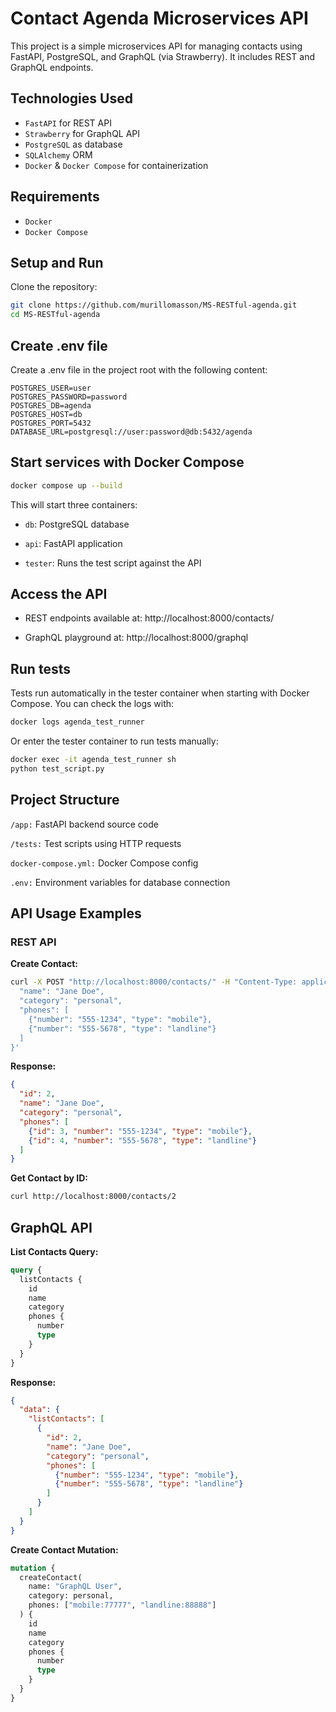 # Contact Agenda Microservices API
This project is a simple microservices API for managing contacts using FastAPI, PostgreSQL, and GraphQL (via Strawberry). It includes REST and GraphQL endpoints.

## Technologies Used

- `FastAPI` for REST API
- `Strawberry` for GraphQL API
- `PostgreSQL` as database
- `SQLAlchemy` ORM
- `Docker` & `Docker Compose` for containerization

## Requirements
- `Docker`
- `Docker Compose`

## Setup and Run
Clone the repository:

``` bash
git clone https://github.com/murillomasson/MS-RESTful-agenda.git
cd MS-RESTful-agenda
```

## Create .env file

Create a .env file in the project root with the following content:
``` env
POSTGRES_USER=user
POSTGRES_PASSWORD=password
POSTGRES_DB=agenda
POSTGRES_HOST=db
POSTGRES_PORT=5432
DATABASE_URL=postgresql://user:password@db:5432/agenda
```
## Start services with Docker Compose
``` bash
docker compose up --build
```
This will start three containers:

- `db`: PostgreSQL database

- `api`: FastAPI application

- `tester`: Runs the test script against the API

## Access the API

- REST endpoints available at: http://localhost:8000/contacts/

- GraphQL playground at: http://localhost:8000/graphql

## Run tests

Tests run automatically in the tester container when starting with Docker Compose. You can check the logs with:
``` bash
docker logs agenda_test_runner
```
Or enter the tester container to run tests manually:
``` bash
docker exec -it agenda_test_runner sh
python test_script.py
```

## Project Structure
`/app:` FastAPI backend source code

`/tests:` Test scripts using HTTP requests

`docker-compose.yml:` Docker Compose config

`.env:` Environment variables for database connection

## API Usage Examples

### REST API

**Create Contact:**

``` bash
curl -X POST "http://localhost:8000/contacts/" -H "Content-Type: application/json" -d '{
  "name": "Jane Doe",
  "category": "personal",
  "phones": [
    {"number": "555-1234", "type": "mobile"},
    {"number": "555-5678", "type": "landline"}
  ]
}'
```

**Response:**
``` json
{
  "id": 2,
  "name": "Jane Doe",
  "category": "personal",
  "phones": [
    {"id": 3, "number": "555-1234", "type": "mobile"},
    {"id": 4, "number": "555-5678", "type": "landline"}
  ]
}
```

**Get Contact by ID:**
``` bash
curl http://localhost:8000/contacts/2
```

## GraphQL API
**List Contacts Query:**
``` graphql
query {
  listContacts {
    id
    name
    category
    phones {
      number
      type
    }
  }
}
```

**Response:**
``` json
{
  "data": {
    "listContacts": [
      {
        "id": 2,
        "name": "Jane Doe",
        "category": "personal",
        "phones": [
          {"number": "555-1234", "type": "mobile"},
          {"number": "555-5678", "type": "landline"}
        ]
      }
    ]
  }
}
```

**Create Contact Mutation:**
``` graphql
mutation {
  createContact(
    name: "GraphQL User",
    category: personal,
    phones: ["mobile:77777", "landline:88888"]
  ) {
    id
    name
    category
    phones {
      number
      type
    }
  }
}
```
